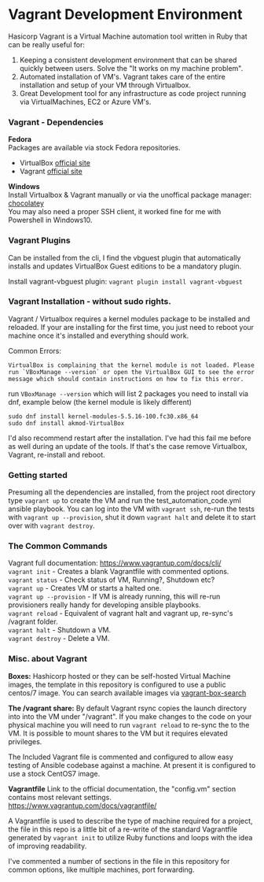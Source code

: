 # Vagrant Development Environment

Hasicorp Vagrant is a Virtual Machine automation tool written in Ruby that can
be really useful for:

1. Keeping a consistent development environment that can be shared quickly
between users. Solve the "It works on my machine problem".
2. Automated installation of VM's. Vagrant takes care of the entire
installation and setup of your VM through Virtualbox.
3. Great Development tool for any infrastructure as code project running via
VirtualMachines, EC2 or Azure VM's.

### Vagrant - Dependencies

**Fedora**  
Packages are available via stock Fedora repositories.  
* VirtualBox [official site](https://www.virtualbox.org/)  
* Vagrant [official site](https://www.vagrantup.com/docs/installation/)

**Windows**  
Install Virtualbox & Vagrant manually or via the unoffical package manager: 
[chocolatey](https://chocolatey.org/)  
You may also need a proper SSH client, it worked fine for me with Powershell
in Windows10.

### Vagrant Plugins
Can be installed from the cli, I find the vbguest plugin that automatically
installs and updates VirtualBox Guest editions to be a mandatory plugin.  

Install vagrant-vbguest plugin: `vagrant plugin install vagrant-vbguest`  

### Vagrant Installation - without sudo rights.
Vagrant / Virtualbox requires a kernel modules package to be installed and
reloaded. If your are installing for the first time, you just need to reboot
your machine once it's installed and everything should work.

Common Errors:
```
VirtualBox is complaining that the kernel module is not loaded. Please
run `VBoxManage --version` or open the VirtualBox GUI to see the error
message which should contain instructions on how to fix this error.
```

run `VBoxManage --version` which will list 2 packages you need to install via
dnf, example below (the kernel module is likely different)
```
sudo dnf install kernel-modules-5.5.16-100.fc30.x86_64
sudo dnf install akmod-VirtualBox
```
I'd also recommend restart after the installation. I've had this fail me before
as well during an update of the tools. If that's the case remove Virtualbox,
Vagrant, re-install and reboot.

### Getting started
Presuming all the dependencies are installed, from the project root directory
type `vagrant up` to create the VM and run the test\_automation\_code.yml
ansible playbook. You can log into the VM with `vagrant ssh`, re-run the tests
with `vagrant up --provision`, shut it down `vagrant halt` and delete it to
start over with `vagrant destroy`.

### The Common Commands
Vagrant full documentation: <https://www.vagrantup.com/docs/cli/>  
`vagrant init` - Creates a blank Vagrantfile with commented options.  
`vagrant status` - Check status of VM, Running?, Shutdown etc?  
`vagrant up` - Creates VM or starts a halted one.  
`vagrant up --provision` - If VM is already running, this will re-run 
provisioners really handy for developing ansible playbooks.  
`vagrant reload` - Equivalent of vagrant halt and vagrant up, re-sync's
/vagrant folder.  
`vagrant halt` - Shutdown a VM.  
`vagrant destroy` - Delete a VM.  

### Misc. about Vagrant
**Boxes:** Hashicorp hosted or they can be self-hosted Virtual Machine images,
the template in this repository is configured to use a public centos/7 image.
You can search available images via 
[vagrant-box-search](https://app.vagrantup.com/boxes/search)

**The /vagrant share:** By default Vagrant rsync copies the launch directory
into into the VM under "/vagrant". If you make changes to the code on your
physical machine you will need to run `vagrant reload` to re-sync the to the
VM. It is possible to mount shares to the VM but it requires elevated
privileges.

The Included Vagrant file is commented and configured to allow easy testing of
Ansible codebase against a machine. At present it is configured to use a stock
CentOS7 image.

**Vagrantfile**
Link to the official documentation, the "config.vm" section contains most
relevant settings. <https://www.vagrantup.com/docs/vagrantfile/>  

A Vagrantfile is used to describe the type of machine required for a project,
the file in this repo is a little bit of a re-write of the standard Vagrantfile
generated by `vagrant init` to utilize Ruby functions and loops with the idea
of improving readability.

I've commented a number of sections in the file in this repository for common
options, like multiple machines, port forwarding.
